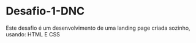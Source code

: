 # Desafio-1-DNC
Este desafio é um desenvolvimento de uma landing page criada sozinho, usando: HTML E CSS
